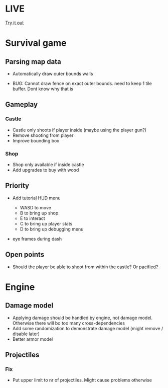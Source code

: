 # LIVE
[Try it out](https://lucb31.github.io/game-engine-go/)

# Survival game

## Parsing map data
- Automatically draw outer bounds walls

- BUG: Cannot draw fence on exact outer bounds. need to keep 1 tile buffer. Dont know why that is

## Gameplay

### Castle
- Castle only shoots if player inside (maybe using the player gun?)
- Remove shooting from player
- Improve bounding box

### Shop
- Shop only available if inside castle
- Add upgrades to buy with wood


## Priority
- Add tutorial HUD menu
    - WASD to move
    - B to bring up shop
    - E to interact
    - C to bring up player stats
    - D to bring up debugging menu

- eye frames during dash

## Open points
- Should the player be able to shoot from within the castle? Or pacified?

# Engine

## Damage model
- Applying damage should be handled by engine, not damage model. Otherwise there will bo too many cross-dependencies
- Add some randomization to demonstrate damage model (might remove / disable later) 
- Better armor model

## Projectiles
### Fix
- Put upper limit to nr of projectiles. Might cause problems otherwise


